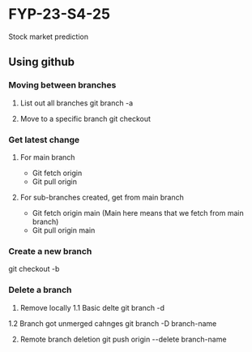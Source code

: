 # FYP-23-S4-25
Stock market prediction 

## Using github 

### Moving between branches 
1. List out all branches
    git branch -a 

2. Move to a specific branch 
    git checkout <branch name>

### Get latest change 
1. For main branch 
    - Git fetch origin 
    - Git pull origin 

2. For sub-branches created, get from main branch 
    - Git fetch origin main (Main here means that we fetch from main branch)
    - Git pull origin main 

### Create a new branch 
git checkout -b <branch name>

### Delete a branch
1. Remove locally 
1.1 Basic delte
    git branch -d <branch name>

1.2 Branch got unmerged cahnges
    git branch -D branch-name

2. Remote branch deletion 
    git push origin --delete branch-name




